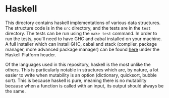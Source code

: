 # Haskell

This directory contains haskell implementations of various data structures. The structure code is in the `src` directory, and the tests are in the `test` directory. The tests can be run using the `make test` command. In order to run the tests, you'll need to have GHC and cabal installed on your machine. A full installer which can install GHC, cabal and stack (compiler, package manager, more advanced package manager) can be found [here](https://www.haskell.org/downloads) under the Haskell Platform header.

Of the languages used in this repository, haskell is the most unlike the others. This is particularly notable in structures which are, by nature, a lot easier to write when mutability is an option (dictionary, quicksort, bubble sort). This is because haskell is pure, meaning there is no mutability because when a function is called with an input, its output should always be the same.
